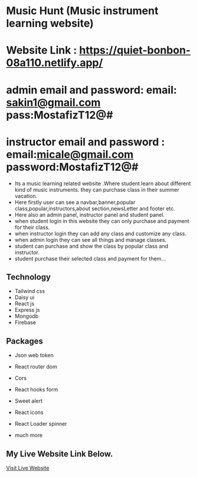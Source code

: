﻿Music Hunt (Music instrument learning website)
 ================================================
 Website Link : https://quiet-bonbon-08a110.netlify.app/
 ================================================
 admin email and password:
 email: sakin1@gmail.com
 pass:MostafizT12@#
 =================================================
 instructor email and password :
 email:micale@gmail.com
 password:MostafizT12@#
 ================================================
* Its a music learning related website .Where student learn about different kind of music instruments. they can purchase class in their summer vacation.
* Here firstly user can see a navbar,banner,popular class,popular,instructors,about section,newsLetter and footer etc.
* Here also an admin panel, instructor panel and student panel.
* when student login in this website they can only purchase and payment for their class.
* when instructor login they can add any class and customize any class.
* when admin login they can see all things and manage classes.
* student can purchase and show the class by popular class and instructor.
* student purchase their selected class and payment for them...
## Technology

- Tailwind css
- Daisy ui
- React js
- Express js
- Mongodb
- Firebase

## Packages

- Json web token
- React router dom
- Cors
- React hooks form

- Sweet alert
- React icons
- React Loader spinner
- much more

## My Live Website Link Below.

[Visit Live Website](https://music-learning-auth.web.app/)
